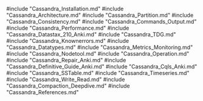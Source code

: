 #include "Cassandra_Installation.md"
#include "Cassandra_Architecture.md"
#include "Cassandra_Partition.md"
#include "Cassandra_Consistency.md"
#include "Cassandra_Commands_Output.md"
#include "Cassandra_Performance.md"
#include "Cassandra_Datastax_210_Anki.md"
#include "Cassandra_TDG.md"
#include "Cassandra_Knownerrors.md"
#include "Cassandra_Datatypes.md"
#include "Cassandra_Metrics_Monitoring.md"
#include "Cassandra_Nodetool.md"
#include "Cassandra_Operation.md"
#include "Cassandra_Repair_Anki.md"
#include "Cassandra_Definitive_Guide_Anki.md"
#include "Cassandra_Cqls_Anki.md"
#include "Cassandra_SSTable.md"
#include "Cassandra_Timeseries.md"
#include "Cassandra_Write_Read.md"
#include "Cassandra_Compaction_Deepdive.md"
#include "Cassandra_References.md"
